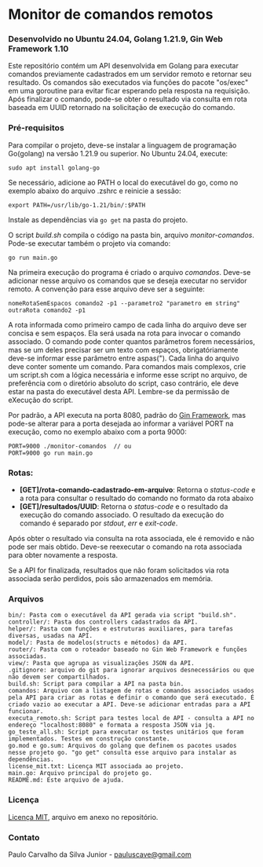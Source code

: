 # Monitor de comandos remotos
### Desenvolvido no Ubuntu 24.04, Golang 1.21.9, Gin Web Framework 1.10

Este repositório contém um API desenvolvida em Golang para executar comandos previamente cadastrados em um servidor remoto e retornar seu resultado. Os comandos são executados via funções do pacote "os/exec" em uma goroutine para evitar ficar esperando pela resposta na requisição. Após finalizar o comando, pode-se obter o resultado via consulta em rota baseada em UUID retornado na solicitação de execução do comando.

### Pré-requisitos
Para compilar o projeto, deve-se instalar a linguagem de programação Go(golang) na versão 1.21.9 ou superior. No Ubuntu 24.04, execute:
```
sudo apt install golang-go
```
Se necessário, adicione ao PATH o local do executável do go, como no exemplo abaixo do arquivo .zshrc e reinicie a sessão:
```
export PATH=/usr/lib/go-1.21/bin/:$PATH
```
Instale as dependências via `go get` na pasta do projeto.

O script *build.sh* compila o código na pasta bin, arquivo *monitor-comandos*. Pode-se executar também o projeto via comando:
```
go run main.go
```

Na primeira execução do programa é criado o arquivo *comandos*. Deve-se adicionar nesse arquivo os comandos que se deseja executar no servidor remoto. A convenção para esse arquivo deve ser a seguinte:
```
nomeRotaSemEspacos comando2 -p1 --parametro2 "parametro em string"
outraRota comando2 -p1
```
A rota informada como primeiro campo de cada linha do arquivo deve ser concisa e sem espaços. Ela será usada na rota para invocar o comando associado.
O comando pode conter quantos parâmetros forem necessários, mas se um deles precisar ser um texto com espaços, obrigatóriamente deve-se informar esse parâmetro entre aspas(").
Cada linha do arquivo deve conter somente um comando. Para comandos mais complexos, crie um script.sh com a lógica necessária e informe esse script no arquivo, de preferência com o diretório absoluto do script, caso contrário, ele deve estar na pasta do executável desta API. Lembre-se da permissão de eXecução do script.

Por padrão, a API executa na porta 8080, padrão do [Gin Framework](https://gin-gonic.com/), mas pode-se alterar para a porta desejada ao informar a variável PORT na execução, como no exemplo abaixo com a porta 9000:
```
PORT=9000 ./monitor-comandos  // ou
PORT=9000 go run main.go
```

### Rotas:
- **[GET]/rota-comando-cadastrado-em-arquivo**: Retorna o *status-code* e a rota para consultar o resultado do comando no formato da rota abaixo
- **[GET]/resultados/UUID**: Retorna o *status-code* e o resultado da execução do comando associado. O resultado da execução do comando é separado por *stdout*, *err* e *exit-code*.

Após obter o resultado via consulta na rota associada, ele é removido e não pode ser mais obtido. Deve-se reexecutar o comando na rota associada para obter novamente a resposta.

Se a API for finalizada, resultados que não foram solicitados via rota associada serão perdidos, pois são armazenados em memória.

### Arquivos

```
bin/: Pasta com o executável da API gerada via script "build.sh".
controller/: Pasta dos controllers cadastrados da API.
helper/: Pasta com funções e estruturas auxiliares, para tarefas diversas, usadas na API.
model/: Pasta de modelos(structs e métodos) da API.
router/: Pasta com o roteador baseado no Gin Web Framework e funções associadas.
view/: Pasta que agrupa as visualizações JSON da API.
.gitignore: arquivo do git para ignorar arquivos desnecessários ou que não devem ser compartilhados.
build.sh: Script para compilar a API na pasta bin.
comandos: Arquivo com a listagem de rotas e comandos associados usados pela API para criar as rotas e definir o comando que será executado. É criado vazio ao executar a API. Deve-se adicionar entradas para a API funcionar.
executa_remoto.sh: Script para testes local de API - consulta a API no endereço "localhost:8080" e formata a resposta JSON via jq.
go_teste_all.sh: Script para executar os testes unitários que foram implementados. Testes em construção constante.
go.mod e go.sum: Arquivos do golang que definem os pacotes usados nesse projeto go. "go get" consulta esse arquivo para instalar as dependências.
license_mit.txt: Licença MIT associada ao projeto.
main.go: Arquivo principal do projeto go.
README.md: Este arquivo de ajuda.
```

### Licença

[Licença MIT](https://github.com/paulocsilvajr/monitor-comandos/blob/master/license_mit.txt), arquivo em anexo no repositório.

### Contato

Paulo Carvalho da Silva Junior - pauluscave@gmail.com
